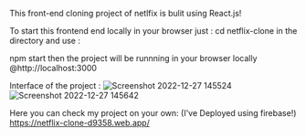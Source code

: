 This front-end cloning project of netlfix is bulit using React.js!

To start this frontend end locally in your browser
just :
cd netflix-clone
in the directory and 
use :

npm start
 then the project will be runnning in your browser locally @http://localhost:3000


Interface of the project : 
![Screenshot 2022-12-27 145524](https://user-images.githubusercontent.com/96761799/209648252-b16436c3-ab9d-443b-99a6-5589ff336401.png)
![Screenshot 2022-12-27 145642](https://user-images.githubusercontent.com/96761799/209648242-5a1048b9-5ec2-48e4-8f01-887ed4e7274d.png)


Here you can check my project on  your own:
(I've Deployed using firebase!)
https://netflix-clone-d9358.web.app/

